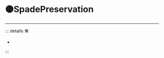 # 🟠<motor>SpadePreservation</motor>

---

<!-- =================================================== -->
<!-- =================================================== -->
<!-- =================================================== -->
<!-- =================================================== -->
<!-- =================================================== -->
::: details 🛠

-

:::
